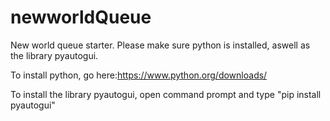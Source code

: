 # newworldQueue
New world queue starter. Please make sure python is installed, aswell as the library pyautogui.

To install python, go here:https://www.python.org/downloads/

To install the library pyautogui, open command prompt and type "pip install pyautogui"
